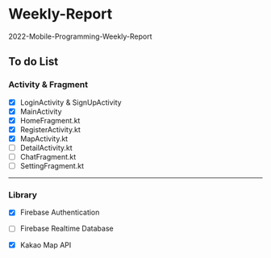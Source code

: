 # Weekly-Report
2022-Mobile-Programming-Weekly-Report

## To do List

### Activity & Fragment
- [x] LoginActivity & SignUpActivity
- [x] MainActivity
- [x] HomeFragment.kt
- [x] RegisterActivity.kt
- [x] MapActivity.kt
- [ ] DetailActivity.kt
- [ ] ChatFragment.kt
- [ ] SettingFragment.kt

---
### Library
- [x] Firebase Authentication
- [ ] Firebase Realtime Database
- [x] Kakao Map API

